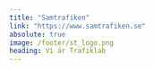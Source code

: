 ```yaml
---
title: "Samtrafiken"
link: "https://www.samtrafiken.se"
absolute: true
image: /footer/st_logo.png
heading: Vi är Trafiklab
---
```

